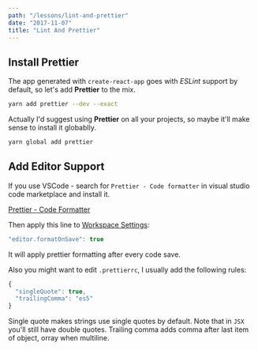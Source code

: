 ```yaml
---
path: "/lessons/lint-and-prettier"
date: "2017-11-07"
title: "Lint And Prettier"
---
```


## Install Prettier

The app generated with `create-react-app` goes with _ESLint_ support by default, so let's add __Prettier__ to the mix.

```sh
yarn add prettier --dev --exact
```

Actually I'd suggest using __Prettier__ on all your projects, so maybe it'll make sense to install it globablly.

```sh
yarn global add prettier
```

## Add Editor Support

If you use VSCode - search for `Prettier - Code formatter` in visual studio code marketplace and install it.

[Prettier - Code Formatter](https://marketplace.visualstudio.com/items?itemName=esbenp.prettier-vscode)

Then apply this line to [Workspace Settings](https://code.visualstudio.com/docs/getstarted/settings):

```js
"editor.formatOnSave": true
```

It will apply prettier formatting after every code save.

Also you might want to edit `.prettierrc`, I usually add the following rules:

```js
{
  "singleQuote": true,
  "trailingComma": "es5"
}
```

Single quote makes strings use single quotes by default. Note that in `JSX` you'll still have double quotes. Trailing comma adds comma after last item of object, orray when multiline.
